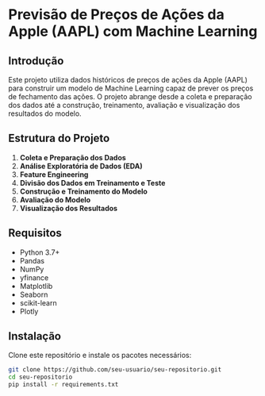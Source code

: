 # Previsão de Preços de Ações da Apple (AAPL) com Machine Learning

## Introdução
Este projeto utiliza dados históricos de preços de ações da Apple (AAPL) para construir um modelo de Machine Learning capaz de prever os preços de fechamento das ações. O projeto abrange desde a coleta e preparação dos dados até a construção, treinamento, avaliação e visualização dos resultados do modelo.

## Estrutura do Projeto
1. **Coleta e Preparação dos Dados**
2. **Análise Exploratória de Dados (EDA)**
3. **Feature Engineering**
4. **Divisão dos Dados em Treinamento e Teste**
5. **Construção e Treinamento do Modelo**
6. **Avaliação do Modelo**
7. **Visualização dos Resultados**

## Requisitos
- Python 3.7+
- Pandas
- NumPy
- yfinance
- Matplotlib
- Seaborn
- scikit-learn
- Plotly

## Instalação
Clone este repositório e instale os pacotes necessários:

```bash
git clone https://github.com/seu-usuario/seu-repositorio.git
cd seu-repositorio
pip install -r requirements.txt
